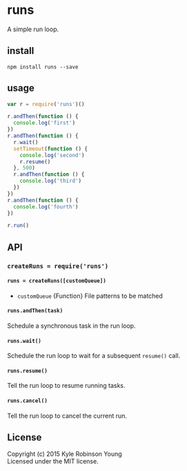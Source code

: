 # runs

A simple run loop.

## install

```shell
npm install runs --save
```

## usage

```js
var r = require('runs')()

r.andThen(function () {
  console.log('first')
})
r.andThen(function () {
  r.wait()
  setTimeout(function () {
    console.log('second')
    r.resume()
  }, 500)
  r.andThen(function () {
    console.log('third')
  })
})
r.andThen(function () {
  console.log('fourth')
})

r.run()
```

## API

### `createRuns = require('runs')`

#### `runs = createRuns([customQueue])`

* `customQueue` {Function} File patterns to be matched

#### `runs.andThen(task)`

Schedule a synchronous task in the run loop.

#### `runs.wait()`

Schedule the run loop to wait for a subsequent `resume()` call.

#### `runs.resume()`

Tell the run loop to resume running tasks.

#### `runs.cancel()`

Tell the run loop to cancel the current run.

## License
Copyright (c) 2015 Kyle Robinson Young  
Licensed under the MIT license.
